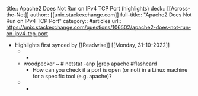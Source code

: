 title:: Apache2 Does Not Run on IPv4 TCP Port (highlights)
deck:: [[Across-the-Net]]
author:: [[unix.stackexchange.com]]
full-title:: "Apache2 Does Not Run on IPv4 TCP Port"
category:: #articles
url:: https://unix.stackexchange.com/questions/106502/apache2-does-not-run-on-ipv4-tcp-port

- Highlights first synced by [[Readwise]] [[Monday, 31-10-2022]]
	- -
	- woodpecker ~ # netstat -anp |grep apache #flashcard
		- How can you check if a port is open (or not) in a Linux machine for a specific tool (e.g. apache)?
	- -